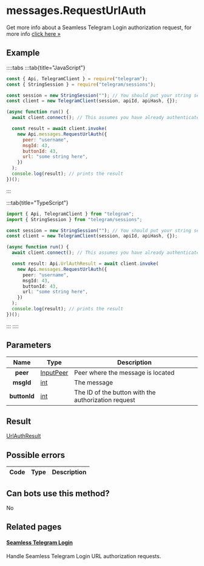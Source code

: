 # messages.RequestUrlAuth

Get more info about a Seamless Telegram Login authorization request, for more info [click here »](https://core.telegram.org/api/url-authorization)

## Example

::::tabs
:::tab{title="JavaScript"}

```js
const { Api, TelegramClient } = require("telegram");
const { StringSession } = require("telegram/sessions");

const session = new StringSession(""); // You should put your string session here
const client = new TelegramClient(session, apiId, apiHash, {});

(async function run() {
  await client.connect(); // This assumes you have already authenticated with .start()

  const result = await client.invoke(
    new Api.messages.RequestUrlAuth({
      peer: "username",
      msgId: 43,
      buttonId: 43,
      url: "some string here",
    })
  );
  console.log(result); // prints the result
})();
```

:::

:::tab{title="TypeScript"}

```ts
import { Api, TelegramClient } from "telegram";
import { StringSession } from "telegram/sessions";

const session = new StringSession(""); // You should put your string session here
const client = new TelegramClient(session, apiId, apiHash, {});

(async function run() {
  await client.connect(); // This assumes you have already authenticated with .start()

  const result: Api.UrlAuthResult = await client.invoke(
    new Api.messages.RequestUrlAuth({
      peer: "username",
      msgId: 43,
      buttonId: 43,
      url: "some string here",
    })
  );
  console.log(result); // prints the result
})();
```

:::
::::

## Parameters

|     Name     | Type                                                  | Description                                         |
| :----------: | ----------------------------------------------------- | --------------------------------------------------- |
|   **peer**   | [InputPeer](https://core.telegram.org/type/InputPeer) | Peer where the message is located                   |
|  **msgId**   | [int](https://core.telegram.org/type/int)             | The message                                         |
| **buttonId** | [int](https://core.telegram.org/type/int)             | The ID of the button with the authorization request |

## Result

[UrlAuthResult](https://core.telegram.org/type/UrlAuthResult)

## Possible errors

| Code | Type | Description |
| :--: | ---- | ----------- |

## Can bots use this method?

No

## Related pages

#### [Seamless Telegram Login](https://core.telegram.org/api/url-authorization)

Handle Seamless Telegram Login URL authorization requests.
